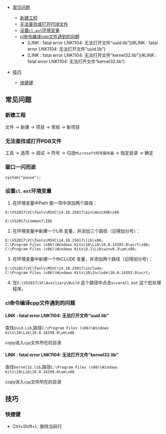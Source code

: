 * [常见问题](#常见问题)
  * [新建工程](#新建工程)
  * [无法查找或打开PDB文件](#无法查找或打开PDB文件)
  * [设置`cl.ext`环境变量](#设置`cl.ext`环境变量)
  * [cl命令编译cpp文件遇到的问题](#cl命令编译cpp文件遇到的问题)
    * [LINK : fatal error LNK1104: 无法打开文件“uuid.lib”](#LINK : fatal error LNK1104: 无法打开文件“uuid.lib”)
    * [LINK : fatal error LNK1104: 无法打开文件“kernel32.lib”](#LINK : fatal error LNK1104: 无法打开文件“kernel32.lib”)

* [技巧](#技巧)
  * [快捷键](#快捷键)

## 常见问题

### 新建工程

文件 -> 新建 -> 项目 -> 常规 -> 新项目

### 无法查找或打开PDB文件

工具 -> 选项 -> 调试 -> 符号 -> 勾选`Microsoft符号服务器` -> 指定目录 -> 确定

### 窗口一闪而逝

```
system("pause");
```

### 设置`cl.ext`环境变量

1. 在环境变量中Path 那一项中添加两个路径：

```
E:\VS2017\VC\Tools\MSVC\14.10.25017\bin\HostX86\x86

E:\VS2017\Common7\IDE
```

2. 在环境变量中新建一个LIB 变量，并添加三个路径（记得加分号）：

```
E:\VS2017\VC\Tools\MSVC\14.10.25017\lib\x86;
C:\Program Files (x86)\Windows Kits\10\Lib\10.0.14393.0\ucrt\x86;
C:\Program Files (x86)\Windows Kits\8.1\Lib\winv6.3\um\x86;
```

3. 在环境变量中新建一个INCLUDE 变量，并添加两个路径（记得加分号）：

```
E:\VS2017\VC\Tools\MSVC\14.10.25017\include;
C:\Program Files (x86)\Windows Kits\10\Include\10.0.14393.0\ucrt;
```

4. 在`E:\VS2017\VC\Auxiliary\Build` 这个路径中点击`vcvarall.bat` 这个批处理程序。


### cl命令编译cpp文件遇到的问题

#### LINK : fatal error LNK1104: 无法打开文件“uuid.lib”

查找`Uuid.Lib`,路径`C:\Program Files (x86)\Windows Kits\10\Lib\10.0.16299.0\um\x86`

copy进入`cpp`文件所在的目录

#### LINK : fatal error LNK1104: 无法打开文件“kernel32.lib”

查找`kernel32.lib`,路径`C:\Program Files (x86)\Windows Kits\10\Lib\10.0.16299.0\um\x86`

copy进入`cpp`文件所在的目录




## 技巧

### 快捷键

* Ctrl+Shift+L: 删除当前行
